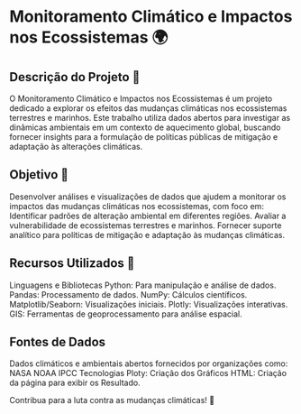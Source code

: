 # Monitoramento Climático e Impactos nos Ecossistemas 🌍
## Descrição do Projeto 📖
O Monitoramento Climático e Impactos nos Ecossistemas é um projeto dedicado a explorar os efeitos das mudanças climáticas nos ecossistemas terrestres e marinhos. Este trabalho utiliza dados abertos para investigar as dinâmicas ambientais em um contexto de aquecimento global, buscando fornecer insights para a formulação de políticas públicas de mitigação e adaptação às alterações climáticas.

## Objetivo 🎯
Desenvolver análises e visualizações de dados que ajudem a monitorar os impactos das mudanças climáticas nos ecossistemas, com foco em:
Identificar padrões de alteração ambiental em diferentes regiões.
Avaliar a vulnerabilidade de ecossistemas terrestres e marinhos.
Fornecer suporte analítico para políticas de mitigação e adaptação às mudanças climáticas.
## Recursos Utilizados 🔧

Linguagens e Bibliotecas
Python: Para manipulação e análise de dados.
Pandas: Processamento de dados.
NumPy: Cálculos científicos.
Matplotlib/Seaborn: Visualizações iniciais.
Plotly: Visualizações interativas.
GIS: Ferramentas de geoprocessamento para análise espacial.
## Fontes de Dados
Dados climáticos e ambientais abertos fornecidos por organizações como:
NASA
NOAA
IPCC
Tecnologias
Ploty: Criação dos Gráficos
HTML: Criação da página para exibir os Resultado.

Contribua para a luta contra as mudanças climáticas! 🌱
